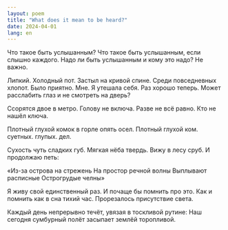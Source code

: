 ```yaml
---
layout: poem
title: "What does it mean to be heard?"
date: 2024-04-01
lang: en
---
```


Что такое быть услышанным?
Что такое быть услышанным, если слышно каждого.
Надо ли быть услышанным и кому это надо? Не важно.

Липкий. Холодный пот. Застыл на кривой спине.
Среди повседневных хлопот. Было приятно. Мне.
Я утешала себя. Раз хорошо теперь.
Может расслабить глаз и не смотреть на дверь?

Ссорятся двое в метро.
Голову не включа.
Разве не всё равно.
Кто не нашёл ключа.

Плотный глухой комок в горле опять осел. 
Плотный глухой ком. суетных. глупых. дел.

Сухость чуть сладких губ.
Мягкая нёба твердь.
Вижу в лесу сруб. 
И продолжаю петь:

«Из-за остpова на стpежень
Hа пpостоp pечной волны
Выплывают pасписные
Остpогpyдые челны»

Я живу свой единственный раз.
И почаще бы помнить про это. Как и помнить как в сна тихий час.
Прорезалось присутствие света.

Каждый день непрерывно течёт, увязая в тоскливой рутине: 
Наш сегодня сумбурный полёт засыпает землёй торопливой.